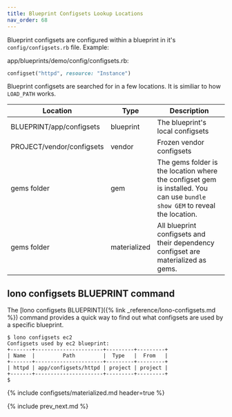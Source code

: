 ```yaml
---
title: Blueprint Configsets Lookup Locations
nav_order: 68
---
```


Blueprint configsets are configured within a blueprint in it's `config/configsets.rb` file.  Example:

app/blueprints/demo/config/configsets.rb:

```ruby
configset("httpd", resource: "Instance")
```

Blueprint configsets are searched for in a few locations. It is similiar to how `LOAD_PATH` works.

Location | Type | Description
--- | --- | ---
BLUEPRINT/app/configsets | blueprint | The blueprint's local configsets
PROJECT/vendor/configsets | vendor | Frozen vendor configsets
gems folder | gem | The gems folder is the location where the configset gem is installed. You can use `bundle show GEM` to reveal the location.
gems folder | materialized | All blueprint configsets and their dependency configset are materialized as gems.

## lono configsets BLUEPRINT command

The [lono configsets BLUEPRINT]({% link _reference/lono-configsets.md %}) command provides a quick way to find out what configsets are used by a specific blueprint.

    $ lono configsets ec2
    Configsets used by ec2 blueprint:
    +-------+----------------------+---------+---------+
    | Name  |         Path         |  Type   |  From   |
    +-------+----------------------+---------+---------+
    | httpd | app/configsets/httpd | project | project |
    +-------+----------------------+---------+---------+
    $

{% include configsets/materialized.md header=true %}

{% include prev_next.md %}
